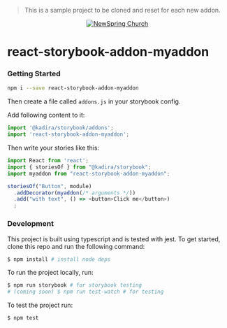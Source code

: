 
> This is a sample project to be cloned and reset for each new addon.


<p align="center" >
  <a href="http://newspring.cc">
    <img src="https://s3.amazonaws.com/ns.images/newspring/icons/newspring-church-logo-black.png" alt="NewSpring Church" title="NewSpring Church" />
  </a>
</p>

react-storybook-addon-myaddon
=======================
<!--[![Build Status](https://travis-ci.org/NewSpring/react-storybook-addon-backgrounds.svg?branch=travis)](https://travis-ci.org/NewSpring/react-storybook-addon-backgrounds) [![Coverage Status](https://coveralls.io/repos/github/NewSpring/react-storybook-addon-backgrounds/badge.svg?branch=master)](https://coveralls.io/github/NewSpring/react-storybook-addon-backgrounds?branch=master)

![React Storybook Screenshot](./.storybook/backgrounds.gif)-->

### Getting Started

```sh
npm i --save react-storybook-addon-myaddon
```

Then create a file called `addons.js` in your storybook config.

Add following content to it:

```js
import '@kadira/storybook/addons';
import 'react-storybook-addon-myaddon';
```

Then write your stories like this:

```js
import React from 'react';
import { storiesOf } from "@kadira/storybook";
import myaddon from "react-storybook-addon-myaddon";

storiesOf("Button", module)
  .addDecorator(myaddon(/* arguments */))
  .add("with text", () => <button>Click me</button>)
  ;
```

### Development

This project is built using typescript and is tested with jest. To get started, clone this repo and run the following command:

```bash
$ npm install # install node deps
```

To run the project locally, run:

```bash
$ npm run storybook # for storybook testing
# (coming soon) $ npm run test-watch # for testing
```

To test the project run:

```bash
$ npm test
```
